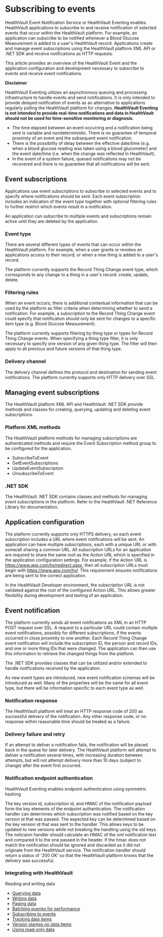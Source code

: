 Subscribing to events
=====================

HealthVault Event Notification Service or HealthVault Eventing enables HealthVault applications to subscribe to and receive notification of selected events that occur within the HealthVault platform. For example, an application can subscribe to be notified whenever a Blood Glucose Measurement is added to a user's HealthVault record. Applications create and manage event subscriptions using the HealthVault platform XML API or .NET SDK and receive notifications as HTTP requests.

This article provides an overview of the HealthVault Event and the application configuration and development necessary to subscribe to events and receive event notifications.

**Disclaimer**

HealthVault Eventing utilizes an asynchronous queuing and processing infrastructure to handle events and send notifications. It is only intended to provide delayed notification of events as an alternative to applications regularly polling the HealthVault platform for changes. **HealthVault Eventing is not intended to provide real-time notifications and data in HealthVault should not be used for time-sensitive monitoring or diagnosis.**

-   The time elapsed between an event occurring and a notification being sent is variable and nondeterministic. There is no guarantee of temporal proximity of an event and the subsequent event notification.
-   There is the possibility of delay between the effective date/time (e.g. when a blood glucose reading was taken using a blood glucometer) and the event date/time (i.e. when the change was reflected in HealthVault).
-   In the event of a system failure, queued notifications may not be recovered and there is no guarantee that all notifications will be sent.

Event subscriptions
-------------------

Applications use event subscriptions to subscribe to selected events and to specify where notifications should be sent. Each event subscription includes an indication of the event type together with optional filtering rules to further restrict which events result in a notification.

An application can subscribe to multiple events and subscriptions remain active until they are deleted by the application.

### Event type

There are several different types of events that can occur within the HealthVault platform. For example, when a user grants or revokes an applications access to their record, or when a new thing is added to a user's record.

The platform currently supports the Record Thing Change event type, which corresponds to any change to a thing in a user's record: create, update, delete.

### Filtering rules

When an event occurs, there is additional contextual information that can be used by the platform as filter criteria when determining whether to send a notification. For example, a subscription to the Record Thing Change event could specify that notification should only be sent for changes to a specific item type (e.g. Blood Glucose Measurement).

The platform currently supports filtering by thing type or types for Record Thing Change events. When specifying a thing type filter, it is only necessary to specify one version of any given thing type. The filter will then apply to all previous and future versions of that thing type.

### Delivery channel

The delivery channel defines the protocol and destination for sending event notifications. The platform currently supports only HTTP delivery over SSL.

Managing event subscriptions
----------------------------

The HealthVault platform XML API and HealthVault .NET SDK provide methods and classes for creating, querying, updating and deleting event subscriptions.

### Platform XML methods

The HealthVault platform methods for managing subscriptions are authenticated methods and require the Event Subscription method group to be configured for the application.

-   SubscribeToEvent
-   GetEventSubscriptions
-   UpdateEventSubscription
-   UnsubscribeToEvent

### .NET SDK

The HealthVault .NET SDK contains classes and methods for managing event subscriptions in the platform. Refer to the HealthVault .NET Reference Library for documentation.

Application configuration
-------------------------

The platform currently supports only HTTPS delivery, so each event subscription includes a URL where event notifications will be sent. An application can have multiple subscriptions, each with a unique URL or with some/all sharing a common URL. All subscription URLs for an application are required to share the same root as the Action URL which is specified in the application configuration settings. For example, if the Action URL is https://www.app.com/hv/redirect.aspx, then all subscription URLs must begin with https://www.app.com/hv/. This requirement ensures notifications are being sent to the correct application.

In the HealthVault Developer environment, the subscription URL is not validated against the root of the configured Action URL. This allows greater flexibility during development and testing of an application.

Event notification
------------------

The platform currently sends all event notifications as XML in an HTTP POST request over SSL. A request to a particular URL could contain multiple event notifications, possibly for different subscriptions, if the events occurred in close proximity to one another. Each Record Thing Change event notification will include the subscription ID, the person and record IDs, and one or more thing IDs that were changed. The application can then use this information to retrieve the changed things from the platform.

The .NET SDK provides classes that can be utilized and/or extended to handle notifications received by the application.

As new event types are introduced, new event notification schemas will be introduced as well. Many of the properties will be the same for all event type, but there will be information specific to each event type as well.

### Notification response

The HealthVault platform will treat an HTTP response code of 200 as successful delivery of the notification. Any other response code, or no response within reasonable time should be treated as a failure.

### Delivery failure and retry

If an attempt to deliver a notification fails, the notification will be placed back in the queue for later delivery. The HealthVault platform will attempt to deliver a notification several times, with increasing duration between attempts, but will not attempt delivery more than 10 days (subject to change) after the event first occurred.

### Notification endpoint authentication

HealthVault Eventing enables endpoint authentication using symmetric hashing

The key version id, subscription id, and HMAC of the notification payload form the key elements of the endpoint authentication. The notification handler can determines which subscription was notified based on the key version id that was passed. The expected key can be determined based on the key version id that was sent to the handler. This allows keys to be updated to new versions while not breaking the handling using the old keys. The noticaion handler should calculate an HMAC of the xml notification text and compared it to the one passed in the header. If the hmac does not match the notification should be ignored and discarded as it did not originate from the HealthVault service. The notification handler should return a status of '200 OK' so that the HealthVault platform knows that the delivery was successful. 

### Integrating with HealthVault

Reading and writing data

-   <a href="querying-data.md" id="RightRailLinkListSection_13989_7">Querying data</a>
-   <a href="writing-data.md" id="RightRailLinkListSection_13989_8">Writing data</a>
-   <a href="paging-data.md" id="RightRailLinkListSection_13989_9">Paging data</a>
-   <a href="batching-queries.md" id="RightRailLinkListSection_13989_10">Batching queries for performance</a>
-   <a href="subscribing-to-events.md" id="RightRailLinkListSection_13989_11">Subscribing to events</a>
-   <a href="tracking-data-items.md" id="RightRailLinkListSection_13989_12">Tracking data items</a>
-   <a href="version-stamps.md" id="RightRailLinkListSection_13989_13">Version stamps on data items</a>
-   <a href="read-only-data.md" id="RightRailLinkListSection_13989_14">Using read-only data</a>

